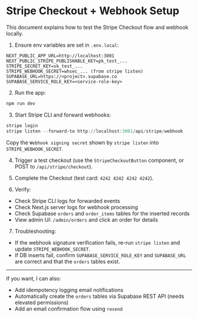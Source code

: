 # Stripe Checkout + Webhook Setup

This document explains how to test the Stripe Checkout flow and webhook locally.

1. Ensure env variables are set in `.env.local`:

```
NEXT_PUBLIC_APP_URL=http://localhost:3001
NEXT_PUBLIC_STRIPE_PUBLISHABLE_KEY=pk_test_...
STRIPE_SECRET_KEY=sk_test_...
STRIPE_WEBHOOK_SECRET=whsec_... (from stripe listen)
SUPABASE_URL=https://<project>.supabase.co
SUPABASE_SERVICE_ROLE_KEY=<service-role-key>
```

2. Run the app:

```powershell
npm run dev
```

3. Start Stripe CLI and forward webhooks:

```powershell
stripe login
stripe listen --forward-to http://localhost:3001/api/stripe/webhook
```

Copy the `Webhook signing secret` shown by `stripe listen` into `STRIPE_WEBHOOK_SECRET`.

4. Trigger a test checkout (use the `StripeCheckoutButton` component, or POST to `/api/stripe/checkout`).

5. Complete the Checkout (test card: `4242 4242 4242 4242`).

6. Verify:
- Check Stripe CLI logs for forwarded events
- Check Next.js server logs for webhook processing
- Check Supabase `orders` and `order_items` tables for the inserted records
- View admin UI: `/admin/orders` and click an order for details

7. Troubleshooting:
- If the webhook signature verification fails, re-run `stripe listen` and update `STRIPE_WEBHOOK_SECRET`.
- If DB inserts fail, confirm `SUPABASE_SERVICE_ROLE_KEY` and `SUPABASE_URL` are correct and that the `orders` tables exist.

---

If you want, I can also:
- Add idempotency logging email notifications
- Automatically create the `orders` tables via Supabase REST API (needs elevated permissions)
- Add an email confirmation flow using `resend`
